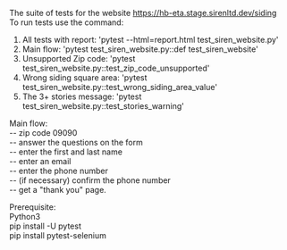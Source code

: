 The suite of tests for the website https://hb-eta.stage.sirenltd.dev/siding  
To run tests use the command:  
1. All tests with report: 'pytest --html=report.html test_siren_website.py'  
2. Main flow: 'pytest test_siren_website.py::def test_siren_website'  
3. Unsupported Zip code: 'pytest test_siren_website.py::test_zip_code_unsupported'  
4. Wrong siding square area: 'pytest test_siren_website.py::test_wrong_siding_area_value'
5. The 3+ stories message: 'pytest test_siren_website.py::test_stories_warning'

Main flow:  
-- zip code 09090  
-- answer the questions on the form  
-- enter the first and last name  
-- enter an email  
-- enter the phone number  
-- (if necessary) confirm the phone number  
-- get a "thank you" page.  
  
Prerequisite:  
Python3  
pip install -U pytest  
pip install pytest-selenium